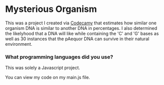 # Mysterious Organism 
This was a project I created via [Codecamy](https://www.codecademy.com/learn/paths/full-stack-engineer-career-path) that estimates how similar one organism DNA is similar to another DNA in percentages. I also determined the likelyhood that a DNA will like while containing the 'C' and 'G' bases as well as 30 instances that the pAequor DNA can survive in their natural environment.

### What programming languages did you use?
This was solely a Javascript project.

You can view my code on my main.js file.
